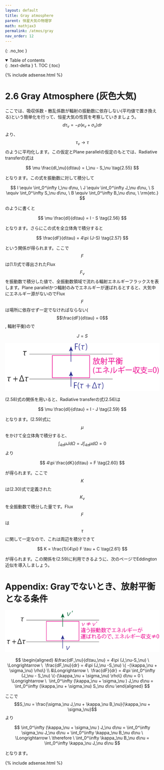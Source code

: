 ```yaml
---
layout: default
title: Gray atmosphere
parent: 恒星大気の物理学
math: mathjax3
permalink: /atmos/gray
nav_order: 12
---
```


{: .no_toc }

<details open markdown="block">
  <summary>
    Table of contents
  </summary>
  {: .text-delta }
1. TOC
{:toc}
</details>

{% include adsense.html %}

# 2.6 Gray Atmosphere (灰色大気)

ここでは、吸収係数・散乱係数が輻射の振動数に依存しない(平均値で置き換える)という簡単化を行って、恒星大気の性質を考察していきましょう。$$d\tau_\nu = -\rho (\kappa_\nu + \sigma_\nu) dr$$より、$$\tau_\nu \rightarrow \tau$$のように平均化します。この仮定とPlane parallelの仮定のもとでは、Radiative transferの式は

$$
\mu \frac{dI_\nu}{d\tau} 
= I_\nu - S_\nu \tag{2.55}
$$

となります。この式を振動数に対して積分して

$$
I 
\equiv \int_0^\infty I_\nu d\nu, \ 
J 
\equiv \int_0^\infty J_\nu d\nu, \
S 
\equiv \int_0^\infty S_\nu d\nu, \
B 
\equiv \int_0^\infty B_\nu d\nu, \ \rm{etc.}
$$

のように書くと

$$
\mu \frac{dI}{d\tau} 
= I - S \tag{2.56}
$$

となります。さらにこの式を全立体角で積分すると

$$
\frac{dF}{d\tau} 
= 4\pi (J-S) \tag{2.57}
$$

という関係が得られます。ここで$$F$$は(1.1)式で導出されたFlux $$F_\nu$$を振動数で積分した値で、全振動数領域で流れる輻射エネルギーフラックスを表します。Plane parallelかつ輻射のみでエネルギーが運ばれるとすると、大気中にエネルギー源がないのでFlux $$F$$は場所に依存せず一定でなければならない($$\frac{dF}{d\tau} = 0$$, 輻射平衡)ので

$$
J 
= S \tag{2.58}
$$

![放射平衡の概念図](/assets/images/atmos/gray_equilibrium.png)

(2.58)式の関係を用いると、Radiative transferの式(2.56)は

$$
\mu \frac{dI}{d\tau} 
= I - J \tag{2.59}
$$

となります。(2.59)式に$$\mu$$をかけて全立体角で積分すると、$$\int_{4\pi} \mu J d\Omega = J \int_{4\pi} \mu d\Omega = 0$$より

$$
4\pi \frac{dK}{d\tau} 
= F \tag{2.60}
$$

が得られます。ここで$$K$$は(2.30)式で定義された$$K_\nu$$を全振動数で積分した量です。Flux $$F$$は$$\tau$$に関して一定なので、これは両辺を積分できて

$$
K 
= \frac{1}{4\pi} F \tau + C \tag{2.61}
$$

が得られます。この関係を(2.59)に利用できるように、次のページでEddington近似を導入しましょう。

# Appendix: Grayでないとき、放射平衡となる条件

![Gray Atmosphereでないときの放射平衡の概念図](/assets/images/atmos/not_gray_equilibrium.png)

$$
\begin{aligned}
&\frac{dF_\nu}{d\tau_\nu} 
= 4\pi (J_\nu-S_\nu) \ \Longrightarrow \ 
\frac{dF_\nu}{dr} 
= 4\pi (J_\nu -S_\nu) \{ -(\kappa_\nu + \sigma_\nu) \rho\} \\ 
&\Longrightarrow \ 
\frac{dF}{dr} 
= 4\pi \int_0^\infty (J_\nu - S_\nu) \{-(\kappa_\nu + \sigma_\nu) \rho\} d\nu 
= 0 \ \Longrightarrow \ 
\int_0^\infty (\kappa_\nu + \sigma_\nu ) J_\nu d\nu 
= \int_0^\infty (\kappa_\nu + \sigma_\nu) S_\nu d\nu
\end{aligned}
$$

ここで$$S_\nu = \frac{\sigma_\nu J_\nu + \kappa_\nu B_\nu}{\kappa_\nu + \sigma_\nu}$$より

$$
\int_0^\infty (\kappa_\nu + \sigma_\nu ) J_\nu d\nu 
= \int_0^\infty \sigma_\nu J_\nu d\nu + \int_0^\infty \kappa_\nu B_\nu d\nu \ \Longrightarrow \ 
\therefore \ \int_0^\infty \kappa_\nu B_\nu d\nu 
= \int_0^\infty \kappa_\nu J_\nu d\nu
$$

となります。

{% include adsense.html %}